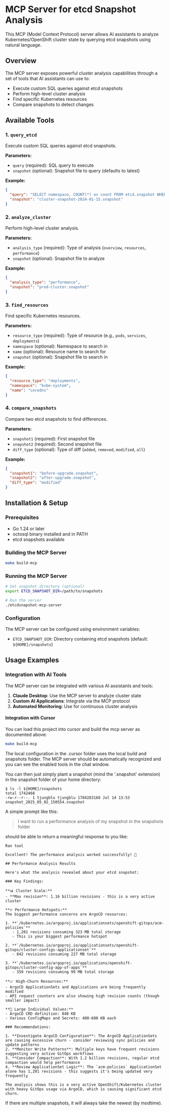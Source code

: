 # MCP Server for etcd Snapshot Analysis

This MCP (Model Context Protocol) server allows AI assistants to analyze Kubernetes/OpenShift cluster state by querying etcd snapshots using natural language.

## Overview

The MCP server exposes powerful cluster analysis capabilities through a set of tools that AI assistants can use to:

- Execute custom SQL queries against etcd snapshots
- Perform high-level cluster analysis
- Find specific Kubernetes resources
- Compare snapshots to detect changes

## Available Tools

### 1. `query_etcd`
Execute custom SQL queries against etcd snapshots.

**Parameters:**
- `query` (required): SQL query to execute
- `snapshot` (optional): Snapshot file to query (defaults to latest)

**Example:**
```json
{
  "query": "SELECT namespace, COUNT(*) as count FROM etcd.snapshot WHERE resourceType = 'pods' GROUP BY namespace ORDER BY count DESC LIMIT 10",
  "snapshot": "cluster-snapshot-2024-01-15.snapshot"
}
```

### 2. `analyze_cluster`
Perform high-level cluster analysis.

**Parameters:**
- `analysis_type` (required): Type of analysis (`overview`, `resources`, `performance`)
- `snapshot` (optional): Snapshot file to analyze

**Example:**
```json
{
  "analysis_type": "performance",
  "snapshot": "prod-cluster.snapshot"
}
```

### 3. `find_resources`
Find specific Kubernetes resources.

**Parameters:**
- `resource_type` (required): Type of resource (e.g., `pods`, `services`, `deployments`)
- `namespace` (optional): Namespace to search in
- `name` (optional): Resource name to search for
- `snapshot` (optional): Snapshot file to search in

**Example:**
```json
{
  "resource_type": "deployments",
  "namespace": "kube-system",
  "name": "coredns"
}
```

### 4. `compare_snapshots`
Compare two etcd snapshots to find differences.

**Parameters:**
- `snapshot1` (required): First snapshot file
- `snapshot2` (required): Second snapshot file
- `diff_type` (optional): Type of diff (`added`, `removed`, `modified`, `all`)

**Example:**
```json
{
  "snapshot1": "before-upgrade.snapshot",
  "snapshot2": "after-upgrade.snapshot",
  "diff_type": "modified"
}
```

## Installation & Setup

### Prerequisites
- Go 1.24 or later
- octosql binary installed and in PATH
- etcd snapshots available

### Building the MCP Server

```bash
make build-mcp
```

### Running the MCP Server

```bash
# Set snapshot directory (optional)
export ETCD_SNAPSHOT_DIR=/path/to/snapshots

# Run the server
./etcdsnapshot-mcp-server
```

### Configuration

The MCP server can be configured using environment variables:

- `ETCD_SNAPSHOT_DIR`: Directory containing etcd snapshots (default: `${HOME}/snapshots`)

## Usage Examples

### Integration with AI Tools

The MCP server can be integrated with various AI assistants and tools:

1. **Claude Desktop**: Use the MCP server to analyze cluster state
2. **Custom AI Applications**: Integrate via the MCP protocol
3. **Automated Monitoring**: Use for continuous cluster analysis


#### Integration with Cursor

You can load this project into cursor and build the mcp server as documented above:

```bash
make build-mcp
```

The local configuration in the .cursor folder uses the local build and snapshots folder.
The MCP server should be automatically recognized and you can see the enabled tools in the chat window.

You can then just simply plant a snapshot (mind the '.snapshot' extension) in the snapshot folder of your home directory:

```  
$ ls -l ${HOME}/snapshots
total 1742468
-rw-r--r--. 1 tjungblu tjungblu 1784283168 Jul 14 13:53 snapshot_2025_05_02_150554.snapshot
```  

A simple prompt like this:
> I want to run a performance analysis of my snapshot in the snapshots folder

should be able to return a meaningful response to you like:

``` 
Ran tool

Excellent! The performance analysis worked successfully! 🎉

## Performance Analysis Results

Here's what the analysis revealed about your etcd snapshot:

### Key Findings:

**📊 Cluster Scale:**
- **Max revision**: 1.16 billion revisions - this is a very active cluster

**🔥 Performance Hotspots:**
The biggest performance concerns are ArgoCD resources:

1. **`/kubernetes.io/argoproj.io/applicationsets/openshift-gitops/acm-policies`**
   - 1,201 revisions consuming 323 MB total storage
   - This is your biggest performance hotspot

2. **`/kubernetes.io/argoproj.io/applicationsets/openshift-gitops/cluster-configs-applicationset`**
   - 842 revisions consuming 227 MB total storage

3. **`/kubernetes.io/argoproj.io/applications/openshift-gitops/cluster-config-app-of-apps`**
   - 359 revisions consuming 99 MB total storage

**📈 High-Churn Resources:**
- ArgoCD ApplicationSets and Applications are being frequently modified
- API request counters are also showing high revision counts (though smaller impact)

**💾 Large Individual Values:**
- ArgoCD CRD definition: 848 KB
- Various ConfigMaps and Secrets: 400-600 KB each

### Recommendations:

1. **Investigate ArgoCD Configuration**: The ArgoCD ApplicationSets are causing excessive churn - consider reviewing sync policies and update patterns
2. **Monitor Write Patterns**: Multiple keys have frequent revisions suggesting very active GitOps workflows
3. **Consider Compaction**: With 1.2 billion revisions, regular etcd compaction would help performance
4. **Review ApplicationSet Logic**: The `acm-policies` ApplicationSet alone has 1,201 revisions - this suggests it's being updated very frequently

The analysis shows this is a very active OpenShift/Kubernetes cluster with heavy GitOps usage via ArgoCD, which is causing significant etcd churn.
``` 

If there are multiple snapshots, it will always take the newest (by modtime).


